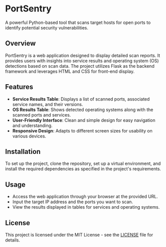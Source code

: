 # PortSentry
A powerful Python-based tool that scans target hosts for open ports to identify potential security vulnerabilities.

## Overview
PortSentry is a web application designed to display detailed scan reports. It provides users with insights into service results and operating system (OS) detections based on scan data. The project utilizes Flask as the backend framework and leverages HTML and CSS for front-end display.

## Features
- **Service Results Table**: Displays a list of scanned ports, associated service names, and their versions.
- **OS Results Table**: Shows detected operating systems along with the scanned ports and services.
- **User-Friendly Interface**: Clean and simple design for easy navigation and understanding.
- **Responsive Design**: Adapts to different screen sizes for usability on various devices.

## Installation
To set up the project, clone the repository, set up a virtual environment, and install the required dependencies as specified in the project's requirements.

## Usage
- Access the web application through your browser at the provided URL.
- Input the target IP address and the ports you want to scan.
- View the results displayed in tables for services and operating systems.

## License
This project is licensed under the MIT License - see the [LICENSE](LICENSE) file for details.
